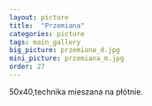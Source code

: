 ```yaml
---
layout: picture
title:  "Przemiana"
categories: picture
tags: main_gallery
big_picture: przemiana_d.jpg
mini_picture: przemiana_m.jpg
order: 27
---
```

50x40,technika mieszana na płótnie.
